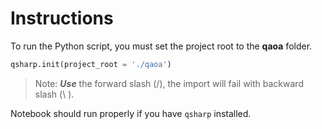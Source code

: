 # Instructions

To run the Python script, you must set the project root to the **qaoa** folder.

``` python
qsharp.init(project_root = './qaoa')

```

> Note: ***Use*** the forward slash (/), the import will fail with backward slash (\ ).

Notebook should run properly if you have ```qsharp``` installed.
